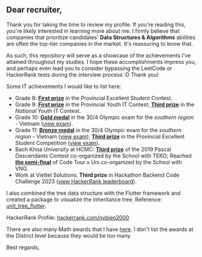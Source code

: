 ## Dear recruiter,

Thank you for taking the time to review my profile. If you're reading this, you're likely interested in learning more about me. I firmly believe that companies that prioritize candidates' **Data Structures & Algorithms** abilities are often the top-tier companies in the market. It's reassuring to know that.

As such, this repository will serve as a showcase of the achievements I've attained throughout my studies. I hope these accomplishments impress you, and perhaps even lead you to consider bypassing the LeetCode or HackerRank tests during the interview process :D Thank you!

Some IT achievements I would like to list here:

- Grade 8: **[First prize](<G8_1st Provincial Excellent Student.jpg>)** in the Provincial Excellent Student Contest.
- Grade 9: **[First prize](<G9_1st Provincial Youth IT.jpg>)** in the Provincial Youth IT Contest; **[Third prize](<G9_3rd National Youth IT.jpg>)** in the *National* Youth IT Contest.
- Grade 10: **[Gold medal](<G10_Gold medal 30-4 Olympic southern region.jpg>)** in the 30/4 Olympic exam for the *southern region* - Vietnam ([view exam](<exams/exam Olympic G10.pdf>)).
- Grade 11: **[Bronze medal](<G11_Bronze medal 30-4 Olympic southern region.jpg>)** in the 30/4 Olympic exam for the *southern region* - Vietnam ([view exam](<exams/exam Olympic G11.pdf>)); **[Third prize](<G11_3rd Provincial Excellent Student.jpg>)** in the Provincial Excellent Student Competition ([view exam](<exams/exam Provincial G11.pdf>)).
- Bach Khoa University at HCMC: **[Third prize](<BKU_3rd Pascal Descendants.jpg>)** of the 2019 Pascal Descendants Contest co-organized by the School with TEKO; Reached **[the semi-final](<BKU_semi-final Code Tour x Uni.jpg>)** of Code Tour x Uni co-organized by the School with VNG.
- Work at Viettel Solutions: **Third prize** in Hackathon Backend Code Challenge 2023 ([view HackerRank leaderboard](https://www.hackerrank.com/contests/backend-code-challenge/leaderboard)).

I also combined the tree data structure with the Flutter framework and created a package to visualize the inheritance tree. Reference: [unit_tree_flutter](https://pub.dev/packages/unit_tree_flutter).

HackerRank Profile: [hackerrank.com/nvbien2000](https://www.hackerrank.com/profile/nvbien2000)

There are also many Math awards that I have [here](Math). I don't list the awards at the District level because they would be too many.

Best regards,

